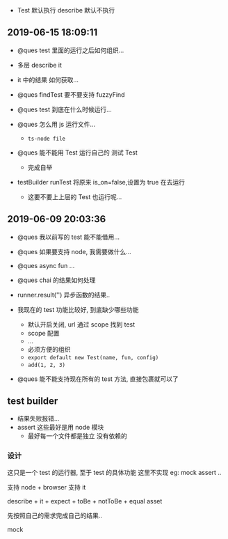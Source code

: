 -   Test 默认执行 describe 默认不执行

## 2019-06-15 18:09:11

-   @ques test 里面的运行之后如何组织...
-   多层 describe it
-   it 中的结果 如何获取...

-   @ques findTest 要不要支持 fuzzyFind

-   @ques test 到底在什么时候运行...

-   @ques 怎么用 js 运行文件...

    -   `ts-node file`

-   @ques 能不能用 Test 运行自己的 测试 Test

    -   完成自举

-   testBuilder runTest 将原来 is_on=false,设置为 true 在去运行

    -   这要不要上上层的 Test 也运行呢...

## 2019-06-09 20:03:36

-   @ques 我以前写的 test 能不能借用...

-   @ques 如果要支持 node, 我需要做什么...

-   @ques async fun ...

-   @ques chai 的结果如何处理

-   runner.result('') 异步函数的结果..

-   我现在的 test 功能比较好, 到底缺少哪些功能

    -   默认开启关闭, url 通过 scope 找到 test
    -   scope 配置
    -   ...
    -   必须方便的组织
    -   `export default new Test(name, fun, config)`
    -   `add(1, 2, 3)`

-   @ques 能不能支持现在所有的 test 方法, 直接包裹就可以了

## test builder

-   结果失败报错...
-   assert 这些最好是用 node 模块
    -   最好每一个文件都是独立 没有依赖的

### 设计

这只是一个 test 的运行器, 至于 test 的具体功能 这里不实现 eg: mock assert ..

支持 node + browser
支持 it

describe + it + expect + toBe + notToBe + equal asset

先按照自己的需求完成自己的结果..

mock
